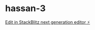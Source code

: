 # hassan-3

[Edit in StackBlitz next generation editor ⚡️](https://stackblitz.com/~/github.com/drmas001/hassan-3)